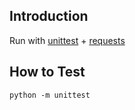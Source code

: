 ## Introduction
Run with [unittest](https://docs.python.org/ko/3/library/unittest.html) + [requests](https://requests.readthedocs.io/)

## How to Test
```shell
python -m unittest
```
